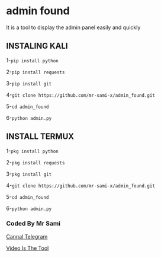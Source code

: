 # admin found
It is a tool to display the admin panel easily and quickly

## INSTALING KALI

1-`pip install python`

2-`pip install requests`

3-`pip install git`

4-`git clone https://github.com/mr-sami-x/admin_found.git`

5-`cd admin_found`

6-`python admin.py`

## INSTALL TERMUX
1-`pkg install python`

2-`pkg install requests`

3-`pkg install git`

4-`git clone https://github.com/mr-sami-x/admin_found.git`

5-`cd admin_found`

6-`python admin.py`
### Coded By Mr Sami
[Cannal Telegram](https;//t.me/TYG_YE)

[Video Is The Tool]()

